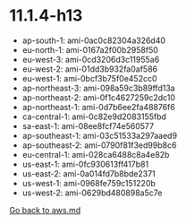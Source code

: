 
 # 11.1.4-h13
- ap-south-1: ami-0ac0c82304a326d40
- eu-north-1: ami-0167a2f00b2958f50
- eu-west-3: ami-0cd3206d3c11955a6
- eu-west-2: ami-01dd3b932fa0af586
- eu-west-1: ami-0bcf3b75f0e452cc0
- ap-northeast-3: ami-098a59c3b89ffd13a
- ap-northeast-2: ami-0f1c4627259c2dc10
- ap-northeast-1: ami-0d7b6ee2fa48876f6
- ca-central-1: ami-0c82e9d2083155fbd
- sa-east-1: ami-08ee8fcf74e560577
- ap-southeast-1: ami-03c51533a297aaed9
- ap-southeast-2: ami-0790f81f3ed99b8c6
- eu-central-1: ami-028ca6488c8a4e82b
- us-east-1: ami-0fc930613ff417b81
- us-east-2: ami-0a014fd7b8bde2371
- us-west-1: ami-0968fe759c151220b
- us-west-2: ami-0629bd480898a5c7e

[Go back to aws.md](../../aws.md) 
